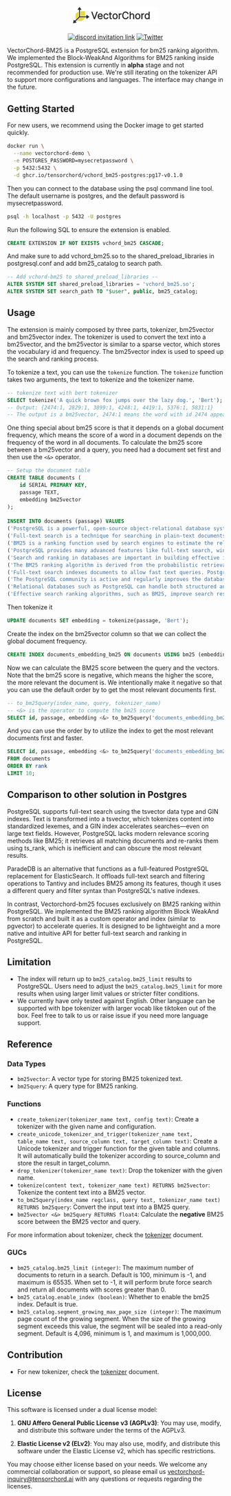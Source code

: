 <div align="center">
<img src="https://github.com/tensorchord/marketing-material/raw/main/vectorchord/logo-light.svg" width="200" alt="VectorChord Logo">
<h4 align=center></h4>
</div>

<p align=center>
<a href="https://discord.gg/KqswhpVgdU"><img alt="discord invitation link" src="https://dcbadge.vercel.app/api/server/KqswhpVgdU?style=flat"></a>
<a href="https://twitter.com/TensorChord"><img src="https://img.shields.io/twitter/follow/tensorchord?style=social" alt="Twitter" /></a>
</p>

VectorChord-BM25 is a PostgreSQL extension for bm25 ranking algorithm. We implemented the Block-WeakAnd Algorithms for BM25 ranking inside PostgreSQL. This extension is currently in **alpha** stage and not recommended for production use. We're still iterating on the tokenizer API to support more configurations and languages. The interface may change in the future.

## Getting Started
For new users, we recommend using the Docker image to get started quickly.

```sh
docker run \
  --name vectorchord-demo \
  -e POSTGRES_PASSWORD=mysecretpassword \
  -p 5432:5432 \
  -d ghcr.io/tensorchord/vchord_bm25-postgres:pg17-v0.1.0
```

Then you can connect to the database using the psql command line tool. The default username is postgres, and the default password is mysecretpassword.

```sh
psql -h localhost -p 5432 -U postgres
```

Run the following SQL to ensure the extension is enabled.

```sql
CREATE EXTENSION IF NOT EXISTS vchord_bm25 CASCADE;
```
And make sure to add vchord_bm25.so to the shared_preload_libraries in postgresql.conf and add bm25_catalog to search path.
```sql
-- Add vchord-bm25 to shared_preload_libraries --
ALTER SYSTEM SET shared_preload_libraries = 'vchord_bm25.so';
ALTER SYSTEM SET search_path TO "$user", public, bm25_catalog;
```

## Usage

The extension is mainly composed by three parts, tokenizer, bm25vector and bm25vector index. The tokenizer is used to convert the text into a bm25vector, and the bm25vector is similar to a sparse vector, which stores the vocabulary id and frequency. The bm25vector index is used to speed up the search and ranking process.

To tokenize a text, you can use the `tokenize` function. The `tokenize` function takes two arguments, the text to tokenize and the tokenizer name. 

```sql
-- tokenize text with bert tokenizer
SELECT tokenize('A quick brown fox jumps over the lazy dog.', 'Bert');
-- Output: {2474:1, 2829:1, 3899:1, 4248:1, 4419:1, 5376:1, 5831:1}
-- The output is a bm25vector, 2474:1 means the word with id 2474 appears once in the text.
```

One thing special about bm25 score is that it depends on a global document frequency, which means the score of a word in a document depends on the frequency of the word in all documents. To calculate the bm25 score between a bm25vector and a query, you need had a document set first and then use the `<&>` operator.

```sql
-- Setup the document table
CREATE TABLE documents (
    id SERIAL PRIMARY KEY,
    passage TEXT,
    embedding bm25vector
);

INSERT INTO documents (passage) VALUES
('PostgreSQL is a powerful, open-source object-relational database system. It has over 15 years of active development.'),
('Full-text search is a technique for searching in plain-text documents or textual database fields. PostgreSQL supports this with tsvector.'),
('BM25 is a ranking function used by search engines to estimate the relevance of documents to a given search query.'),
('PostgreSQL provides many advanced features like full-text search, window functions, and more.'),
('Search and ranking in databases are important in building effective information retrieval systems.'),
('The BM25 ranking algorithm is derived from the probabilistic retrieval framework.'),
('Full-text search indexes documents to allow fast text queries. PostgreSQL supports this through its GIN and GiST indexes.'),
('The PostgreSQL community is active and regularly improves the database system.'),
('Relational databases such as PostgreSQL can handle both structured and unstructured data.'),
('Effective search ranking algorithms, such as BM25, improve search results by understanding relevance.');
```

Then tokenize it 

```sql
UPDATE documents SET embedding = tokenize(passage, 'Bert');
```

Create the index on the bm25vector column so that we can collect the global document frequency.

```sql
CREATE INDEX documents_embedding_bm25 ON documents USING bm25 (embedding bm25_ops);
```

Now we can calculate the BM25 score between the query and the vectors. Note that the bm25 score is negative, which means the higher the score, the more relevant the document is. We intentionally make it negative so that you can use the default order by to get the most relevant documents first.

```sql
-- to_bm25query(index_name, query, tokenizer_name)
-- <&> is the operator to compute the bm25 score
SELECT id, passage, embedding <&> to_bm25query('documents_embedding_bm25', 'PostgreSQL', 'Bert') AS bm25_score;
```

And you can use the order by to utilize the index to get the most relevant documents first and faster.
```sql
SELECT id, passage, embedding <&> to_bm25query('documents_embedding_bm25', 'PostgreSQL', 'Bert') AS rank
FROM documents
ORDER BY rank
LIMIT 10;
```


<!-- ## Performance Benchmark

We used datasets are from [xhluca/bm25-benchmarks](https://github.com/xhluca/bm25-benchmarks) and compare the results with ElasticSearch and Lucene. The QPS reflects the query efficiency with the index structure. And the NDCG@10 reflects the ranking quality of the search engine, which is totally based on the tokenizer. This means we can achieve the same ranking quality as ElasticSearch and Lucene if using the exact same tokenizer. 

### QPS Result

| Dataset          | VectorChord-BM25 | ElasticSearch |
| ---------------- | ---------------- | ------------- |
| trec-covid       | 28.38            | 27.31         |
| webis-touche2020 | 38.57            | 32.05         |

### NDCG@10 Result

| Dataset          | VectorChord-BM25 | ElasticSearch | Lucene |
| ---------------- | ---------------- | ------------- | ------ |
| trec-covid       | 67.67            | 68.80         | 61.0   |
| webis-touche2020 | 31.0             | 34.70         | 33.2   |

## Installation

1. Setup development environment.

You can follow the docs about [`pgvecto.rs`](https://docs.pgvecto.rs/developers/development.html).

2. Install the extension.

```sh
cargo pgrx install --sudo --release
```

3. Configure your PostgreSQL by modifying `search_path` to include the extension.

```sh
psql -U postgres -c 'ALTER SYSTEM SET search_path TO "$user", public, bm25_catalog'
# You need restart the PostgreSQL cluster to take effects.
sudo systemctl restart postgresql.service   # for vchord_bm25.rs running with systemd
```

4. Connect to the database and enable the extension.

```sql
DROP EXTENSION IF EXISTS vchord_bm25;
CREATE EXTENSION vchord_bm25;
``` -->

## Comparison to other solution in Postgres
PostgreSQL supports full-text search using the tsvector data type and GIN indexes. Text is transformed into a tsvector, which tokenizes content into standardized lexemes, and a GIN index accelerates searches—even on large text fields. However, PostgreSQL lacks modern relevance scoring methods like BM25; it retrieves all matching documents and re-ranks them using ts_rank, which is inefficient and can obscure the most relevant results.

ParadeDB is an alternative that functions as a full-featured PostgreSQL replacement for ElasticSearch. It offloads full-text search and filtering operations to Tantivy and includes BM25 among its features, though it uses a different query and filter syntax than PostgreSQL's native indexes.

In contrast, Vectorchord-bm25 focuses exclusively on BM25 ranking within PostgreSQL. We implemented the BM25 ranking algorithm Block WeakAnd from scratch and built it as a custom operator and index (similar to pgvector) to accelerate queries. It is designed to be lightweight and a more native and intuitive API for better full-text search and ranking in PostgreSQL.

## Limitation
- The index will return up to `bm25_catalog.bm25_limit` results to PostgreSQL. Users need to adjust the `bm25_catalog.bm25_limit` for more results when using larger limit values or stricter filter conditions.
- We currently have only tested against English. Other language can be supported with bpe tokenizer with larger vocab like tiktoken out of the box. Feel free to talk to us or raise issue if you need more language support.

## Reference

### Data Types

- `bm25vector`: A vector type for storing BM25 tokenized text.
- `bm25query`: A query type for BM25 ranking.

### Functions

- `create_tokenizer(tokenizer_name text, config text)`: Create a tokenizer with the given name and configuration.
- `create_unicode_tokenizer_and_trigger(tokenizer_name text, table_name text, source_column text, target_column text)`: Create a Unicode tokenizer and trigger function for the given table and columns. It will automatically build the tokenizer according to source_column and store the result in target_column.
- `drop_tokenizer(tokenizer_name text)`: Drop the tokenizer with the given name.
- `tokenize(content text, tokenizer_name text) RETURNS bm25vector`: Tokenize the content text into a BM25 vector. 
- `to_bm25query(index_name regclass, query text, tokenizer_name text) RETURNS bm25query`: Convert the input text into a BM25 query.
- `bm25vector <&> bm25query RETURNS float4`: Calculate the **negative** BM25 score between the BM25 vector and query.

For more information about tokenizer, check the [tokenizer](./tokenizer.md) document.

### GUCs

- `bm25_catalog.bm25_limit (integer)`: The maximum number of documents to return in a search. Default is 100, minimum is -1, and maximum is 65535. When set to -1, it will perform brute force search and return all documents with scores greater than 0.
- `bm25_catalog.enable_index (boolean)`: Whether to enable the bm25 index. Default is true.
- `bm25_catalog.segment_growing_max_page_size (integer)`: The maximum page count of the growing segment. When the size of the growing segment exceeds this value, the segment will be sealed into a read-only segment. Default is 4,096, minimum is 1, and maximum is 1,000,000.

## Contribution

- For new tokenizer, check the [tokenizer](./tokenizer.md#contribution) document.

## License

This software is licensed under a dual license model:

1. **GNU Affero General Public License v3 (AGPLv3)**: You may use, modify, and distribute this software under the terms of the AGPLv3.

2. **Elastic License v2 (ELv2)**: You may also use, modify, and distribute this software under the Elastic License v2, which has specific restrictions.

You may choose either license based on your needs. We welcome any commercial collaboration or support, so please email us <vectorchord-inquiry@tensorchord.ai> with any questions or requests regarding the licenses.
